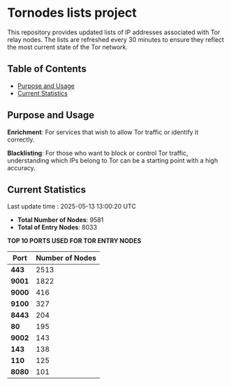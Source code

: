 # Tornodes lists project

This repository provides updated lists of IP addresses associated with Tor relay nodes. The lists are refreshed every 30 minutes to ensure they reflect the most current state of the Tor network.

## Table of Contents

- [Purpose and Usage](#purpose-and-usage)
- [Current Statistics](#current-statistics)


## Purpose and Usage

**Enrichment**: For services that wish to allow Tor traffic or identify it correctly.

**Blacklisting**: For those who want to block or control Tor traffic, understanding which IPs belong to Tor can be a starting point with a high accuracy.

## Current Statistics

Last update time : 2025-05-13 13:00:20 UTC

- **Total Number of Nodes**: 9581
- **Total of Entry Nodes**: 8033

**TOP 10 PORTS USED FOR TOR ENTRY NODES**

| **Port** | **Number of Nodes** |
|------|-----------------|
| **443**   | 2513  |
| **9001**   | 1822  |
| **9000**   | 416  |
| **9100**   | 327  |
| **8443**   | 204  |
| **80**   | 195  |
| **9002**   | 143  |
| **143**   | 138  |
| **110**   | 125  |
| **8080**   | 101  |

